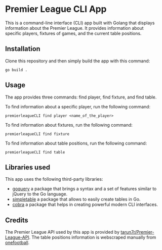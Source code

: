 # Premier League CLI App

This is a command-line interface (CLI) app built with Golang that displays information about the Premier League. It provides information about specific players, fixtures of games, and the current table positions.

## Installation

Clone this repository and then simply build the app with this command:
```Golang
go build .

```

## Usage
The app provides three commands: find player, find fixture, and find table.

To find information about a specific player, run the following command:

```Golang
premierleagueCLI find player <name_of_the_player>

```

To find information about fixtures, run the following command:

```Golang
premierleagueCLI find fixture

```
To find information about table positions, run the following command:

```Golang
premierleagueCLI find table

```

## Libraries used
This app uses the following third-party libraries:

- [goquery](https://github.com/PuerkitoBio/goquery) a package that brings a syntax and a set of features similar to jQuery to the Go language.
- [simpletable](https://github.com/alexeyco/simpletable) a package that allows to easily create tables in Go.
- [cobra](https://github.com/spf13/cobra) a package that helps in creating powerful modern CLI interfaces.



## Credits
The Premier League API used by this app is provided by [tarun7r/Premier-League-API](https://github.com/tarun7r/Premier-League-API). The table positions information is webscraped manually from [onefootball](https://onefootball.com/en/competition/premier-league-9/table).
